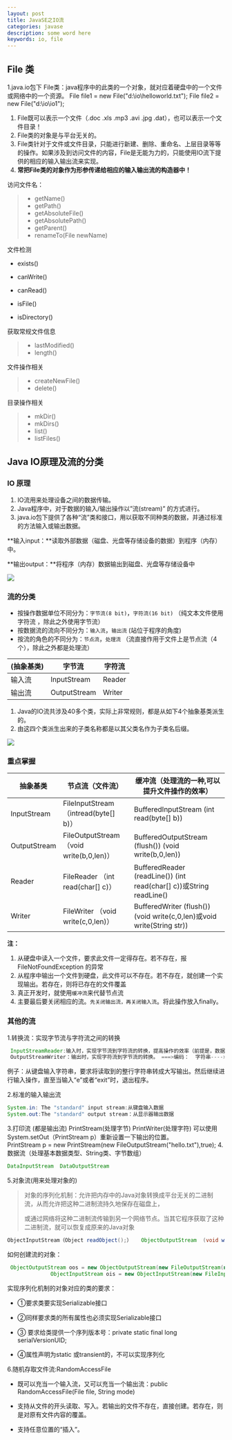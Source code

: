 ```yaml
---
layout: post
title: JavaSE之IO流
categories: javase
description: some word here
keywords: io, file
---
```


## File 类

1.java.io包下
File类：java程序中的此类的一个对象，就对应着硬盘中的一个文件或网络中的一个资源。
File file1 = new File("d:\\io\\helloworld.txt");
File file2 = new File("d:\\io\\io1");
1. File既可以表示一个文件（.doc  .xls   .mp3  .avi   .jpg  .dat），也可以表示一个文件目录！
2. File类的对象是与平台无关的。
3. File类针对于文件或文件目录，只能进行新建、删除、重命名、上层目录等等的操作。如果涉及到访问文件的内容，File是无能为力的，只能使用IO流下提供的相应的输入输出流来实现。
4. **常把File类的对象作为形参传递给相应的输入输出流的构造器中！**



访问文件名：

> - getName()
> - getPath()
> - getAbsoluteFile()
> - getAbsolutePath()
> - getParent()
> - renameTo(File newName)

文件检测

- exists()

- canWrite()
- canRead()
- isFile()
- isDirectory()

获取常规文件信息

> - lastModified()
> - length()

文件操作相关

> - createNewFile()
> - delete()

目录操作相关

> - mkDir()
> - mkDirs()
> - list()
> - listFiles()

## Java IO原理及流的分类

### IO 原理

1. IO流用来处理设备之间的数据传输。
2. Java程序中，对于数据的输入/输出操作以”流(stream)” 的方式进行。
3. java.io包下提供了各种“流”类和接口，用以获取不同种类的数据，并通过标准的方法输入或输出数据。

**输入input：**读取外部数据（磁盘、光盘等存储设备的数据）到程序（内存）中。

**输出output：**将程序（内存）数据输出到磁盘、光盘等存储设备中

![](https://github.com/zhangjinmiao/zhangjinmiao.github.io/raw/master/assets/images/2018/javase/io/2.png)



### 流的分类

- 按操作数据单位不同分为：`字节流(8 bit)`，`字符流(16 bit)` （纯文本文件使用字符流 ，除此之外使用字节流）
-  按数据流的流向不同分为：`输入流`，`输出流`  (站位于程序的角度)
- 按流的角色的不同分为：`节点流`，`处理流` （流直接作用于文件上是节点流（4个），除此之外都是处理流）

| (抽象基类) | 字节流          | 字符流    |
| ------ | ------------ | ------ |
| 输入流    | InputStream  | Reader |
| 输出流    | OutputStream | Writer |

1. Java的IO流共涉及40多个类，实际上非常规则，都是从如下4个抽象基类派生的。
2. 由这四个类派生出来的子类名称都是以其父类名作为子类名后缀。

![](https://github.com/zhangjinmiao/zhangjinmiao.github.io/raw/master/assets/images/2018/javase/io/io.png)



### 重点掌握

| 抽象基类         | 节点流（文件流）                               | 缓冲流（处理流的一种,可以提升文件操作的效率）                  |
| ------------ | -------------------------------------- | ---------------------------------------- |
| InputStream  | FileInputStream （intread(byte[] b)）    | BufferedInputStream  (int read(byte[] b)) |
| OutputStream | FileOutputStream （void write(b,0,len)） | BufferedOutputStream  (flush())  (void write(b,0,len)) |
| Reader       | FileReader （int read(char[] c)）        | BufferedReader  (readLine())  (int read(char[] c))或String readLine() |
| Writer       | FileWriter （void write(c,0,len)）       | BufferedWriter  (flush()) (void write(c,0,len)或void write(String str)) |

**注：** 

1. 从硬盘中读入一个文件，要求此文件一定得存在。若不存在，报 FileNotFoundException 的异常
2. 从程序中输出一个文件到硬盘，此文件可以不存在。若不存在，就创建一个实现输出。若存在，则将已存在的文件覆盖
3. 真正开发时，就使用`缓冲流`来代替节点流
4. 主要最后要关闭相应的流。`先关闭输出流，再关闭输入流`。将此操作放入finally。



### 其他的流

1.转换流：实现字节流与字符流之间的转换
```java
 InputStreamReader:输入时，实现字节流到字符流的转换，提高操作的效率（前提是，数据是文本文件）   ===>解码：字节数组--->字符串
 OutputStreamWriter：输出时，实现字符流到字节流的转换。 ===>编码：  字符串---->字节数组
```
   例子：从键盘输入字符串，要求将读取到的整行字符串转成大写输出。然后继续进行输入操作，直至当输入“e”或者“exit”时，退出程序。

2.标准的输入输出流
```java
System.in: The "standard" input stream:从键盘输入数据
System.out:The "standard" output stream：从显示器输出数据
```

3.打印流 (都是输出流)  PrintStream(处理字节)  PrintWriter(处理字符) 
	可以使用System.setOut（PrintStream p）重新设置一下输出的位置。  
	PrintStream p = new PrintStream(new FileOutputStream("hello.txt"),true);
4.数据流（处理基本数据类型、String类、字节数组）
```java
DataInputStream  DataOutputStream
```

5.对象流(用来处理对象的) 

>对象的序列化机制：允许把内存中的Java对象转换成平台无关的二进制流，从而允许把这种二进制流持久地保存在磁盘上，
>
>或通过网络将这种二进制流传输到另一个网络节点。当其它程序获取了这种二进制流，就可以恢复成原来的Java对象

````java
ObjectInputStream（Object readObject();）   ObjectOutputStream  (void writeObject(Object obj))
````

 如何创建流的对象：

```java
 ObjectOutputStream oos = new ObjectOutputStream(new FileOutputStream(new File("person.txt")));
			  ObjectInputStream ois = new ObjectInputStream(new FileInputStream(new File("person.txt")));
```
实现序列化机制的对象对应的类的要求：

- ①要求类要实现Serializable接口

- ②同样要求类的所有属性也必须实现Serializable接口		

- ③ 要求给类提供一个序列版本号：private static final long serialVersionUID;				      

- ④属性声明为static 或transient的，不可以实现序列化

   

 6.随机存取文件流:RandomAccessFile
- 既可以充当一个输入流，又可以充当一个输出流：public RandomAccessFile(File file, String mode)

- 支持从文件的开头读取、写入。若输出的文件不存在，直接创建。若存在，则是对原有文件内容的覆盖。

- 支持任意位置的“插入”。

  ​

